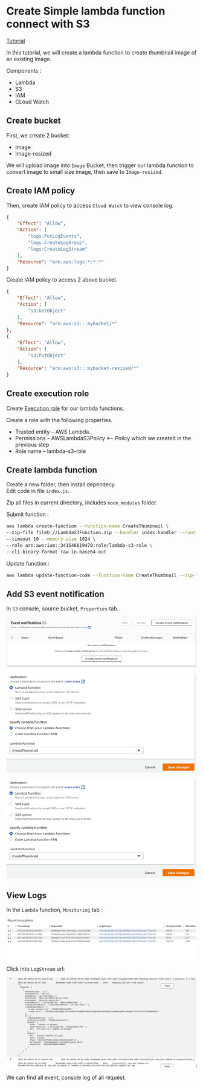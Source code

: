 # Create Simple lambda function connect with S3  

[Tutorial](https://docs.aws.amazon.com/lambda/latest/dg/with-s3-example.html)  

In this tutorial, we will create a lambda function to create thumbnail image of an existing image.  

Components :  

+ Lambda  
+ S3
+ IAM
+ CLoud Watch  

## Create bucket  

First, we create 2 bucket:  

+ Image
+ Image-resized

We will upload image into `Image` Bucket, then trigger our lambda function to convert image to small size image, then save to `Image-resized`.  

## Create IAM policy  

Then, create IAM policy to access `Cloud Watch` to view console log.  

```json
{
    "Effect": "Allow",
    "Action": [
        "logs:PutLogEvents",
        "logs:CreateLogGroup",
        "logs:CreateLogStream"
    ],
    "Resource": "arn:aws:logs:*:*:*"
}
```

Create IAM policy to access 2 above bucket.  

```json
{
    "Effect": "Allow",
    "Action": [
        "s3:GetObject"
    ],
    "Resource": "arn:aws:s3:::mybucket/*"
},
{
    "Effect": "Allow",
    "Action": [
        "s3:PutObject"
    ],
    "Resource": "arn:aws:s3:::mybucket-resized/*"
}
```

## Create execution role

Create [Execution role](https://docs.aws.amazon.com/lambda/latest/dg/lambda-intro-execution-role.html) for our lambda functions.  

Create a role with the following properties.

+ Trusted entity – AWS Lambda.  
+ Permissions – AWSLambdaS3Policy <-- Policy which we created in the previous step  
+ Role name – lambda-s3-role  

## Create lambda function  

Create a new folder, then install dependecy.  
Edit code in file `index.js`.  

Zip all files in current directory, includes `node_modules` folder.  

Submit function :  

```bash
aws lambda create-function --function-name CreateThumbnail \
--zip-file fileb://LambdaS3Function.zip --handler index.handler --runtime nodejs12.x \
--timeout 10 --memory-size 1024 \
--role arn:aws:iam::341546619470:role/lambda-s3-role \
--cli-binary-format raw-in-base64-out
```

Update function :  

```bash
aws lambda update-function-code --function-name CreateThumbnail --zip-file fileb://LambdaS3Function.zip --cli-binary-format raw-in-base64-out
```

## Add S3 event notification  

In `S3` console, source bucket, `Properties` tab.  

![s3](img/2021-02-06-17-06-06.png)  

![event](img/2021-02-06-17-07-08.png)  

![lambda](img/2021-02-06-17-06-43.png)  

## View Logs  

In the `Lambda` function, `Monitoring` tab :  

![monitoring1](img/2021-02-06-17-09-13.png)  

Click into `LogStream` url:  

![monitoring2](img/2021-02-06-17-10-10.png)  

We can find all event, console log of all request.  
